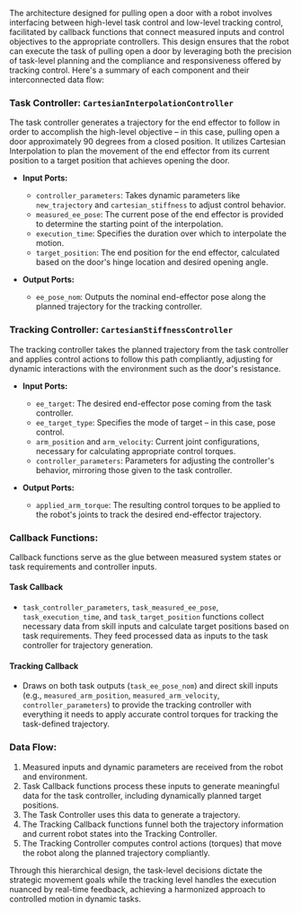The architecture designed for pulling open a door with a robot involves interfacing between high-level task control and low-level tracking control, facilitated by callback functions that connect measured inputs and control objectives to the appropriate controllers. This design ensures that the robot can execute the task of pulling open a door by leveraging both the precision of task-level planning and the compliance and responsiveness offered by tracking control. Here's a summary of each component and their interconnected data flow:

### Task Controller: `CartesianInterpolationController`
The task controller generates a trajectory for the end effector to follow in order to accomplish the high-level objective – in this case, pulling open a door approximately 90 degrees from a closed position. It utilizes Cartesian Interpolation to plan the movement of the end effector from its current position to a target position that achieves opening the door.

- **Input Ports:**
  - `controller_parameters`: Takes dynamic parameters like `new_trajectory` and `cartesian_stiffness` to adjust control behavior.
  - `measured_ee_pose`: The current pose of the end effector is provided to determine the starting point of the interpolation.
  - `execution_time`: Specifies the duration over which to interpolate the motion.
  - `target_position`: The end position for the end effector, calculated based on the door's hinge location and desired opening angle.

- **Output Ports:**
  - `ee_pose_nom`: Outputs the nominal end-effector pose along the planned trajectory for the tracking controller.

### Tracking Controller: `CartesianStiffnessController`
The tracking controller takes the planned trajectory from the task controller and applies control actions to follow this path compliantly, adjusting for dynamic interactions with the environment such as the door's resistance.

- **Input Ports:**
  - `ee_target`: The desired end-effector pose coming from the task controller.
  - `ee_target_type`: Specifies the mode of target – in this case, pose control.
  - `arm_position` and `arm_velocity`: Current joint configurations, necessary for calculating appropriate control torques.
  - `controller_parameters`: Parameters for adjusting the controller's behavior, mirroring those given to the task controller.

- **Output Ports:**
  - `applied_arm_torque`: The resulting control torques to be applied to the robot's joints to track the desired end-effector trajectory.

### Callback Functions:
Callback functions serve as the glue between measured system states or task requirements and controller inputs.

#### Task Callback
- `task_controller_parameters`, `task_measured_ee_pose`, `task_execution_time`, and `task_target_position` functions collect necessary data from skill inputs and calculate target positions based on task requirements. They feed processed data as inputs to the task controller for trajectory generation.

#### Tracking Callback
- Draws on both task outputs (`task_ee_pose_nom`) and direct skill inputs (e.g., `measured_arm_position`, `measured_arm_velocity`, `controller_parameters`) to provide the tracking controller with everything it needs to apply accurate control torques for tracking the task-defined trajectory.

### Data Flow:
1. Measured inputs and dynamic parameters are received from the robot and environment.
2. Task Callback functions process these inputs to generate meaningful data for the task controller, including dynamically planned target positions.
3. The Task Controller uses this data to generate a trajectory.
4. The Tracking Callback functions funnel both the trajectory information and current robot states into the Tracking Controller.
5. The Tracking Controller computes control actions (torques) that move the robot along the planned trajectory compliantly.

Through this hierarchical design, the task-level decisions dictate the strategic movement goals while the tracking level handles the execution nuanced by real-time feedback, achieving a harmonized approach to controlled motion in dynamic tasks.